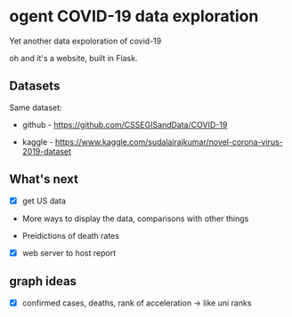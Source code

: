 # ogent COVID-19 data exploration

Yet another data expoloration of covid-19

oh and it's a website, built in Flask.

## Datasets

Same dataset: 

- github - https://github.com/CSSEGISandData/COVID-19 

- kaggle - https://www.kaggle.com/sudalairajkumar/novel-corona-virus-2019-dataset

## What's next

-[X] get US data

- More ways to display the data, comparisons with other things

- Preidictions of death rates

-[X] web server to host report

## graph ideas

-[X] confirmed cases, deaths, rank of acceleration -> like uni ranks
